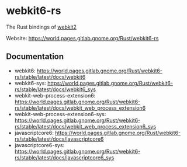 # webkit6-rs

The Rust bindings of [webkit2](https://webkitgtk.org/reference/webkit2gtk/stable/index.html)

Website: <https://world.pages.gitlab.gnome.org/Rust/webkit6-rs>

## Documentation

- webkit6: <https://world.pages.gitlab.gnome.org/Rust/webkit6-rs/stable/latest/docs/webkit6>
- webkit6-sys: <https://world.pages.gitlab.gnome.org/Rust/webkit6-rs/stable/latest/docs/webkit6_sys>
- webkit-web-process-extension6: <https://world.pages.gitlab.gnome.org/Rust/webkit6-rs/stable/latest/docs/webkit_web_process_extension6>
- webkit-web-process-extension6-sys: <https://world.pages.gitlab.gnome.org/Rust/webkit6-rs/stable/latest/docs/webkit_web_process_extension6_sys>
- javascriptcore6: <https://world.pages.gitlab.gnome.org/Rust/webkit6-rs/stable/latest/docs/javascriptcore6>
- javascriptcore6-sys: <https://world.pages.gitlab.gnome.org/Rust/webkit6-rs/stable/latest/docs/javascriptcore6_sys>

